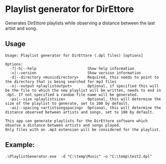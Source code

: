 # Playlist generator for DirEttore

Generates DirEttore playlists while observing a distance between the last artist and song.

## Usage

```
Usage: Playlist generator for DirEttore (.dpl files) [options]

Options:
  -?|-h|--help                       Show help information
  -v|--version                       Show version information
  -d|--directory <musicdirectory>    Required, this needs to point to the directory that is being searched for mp3 files
  -o|--output <playlistoutput>       Optional, if specified this will be the file to which the new playlist will be written, needs to end in .dpl. If not specified a random file name will be generated.
  -ps|--size <playlistsize>          Optional, this will determine the size of the playlist to generate, set to 200 by default.
  -as|--spacing <artistsongspacing>  Optional, this will determine the distance observed between artists and songs, set to 100 by default.

This app can generate playlists for the DirEttore software which observe a distance between artists and songs played.
Only files with an .mp3 extension will be considered for the playlist.

```

## Example: 

`.\PlaylistGenerator.exe  -d "C:\temp\Music" -o "C:\temp\test2.dpl"`
